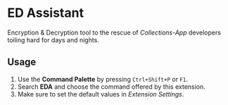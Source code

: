 # ED Assistant

Encryption & Decryption tool to the rescue of *Collections-App* developers toiling hard for days and nights.

## Usage

1. Use the **Command Palette** by pressing `Ctrl+Shift+P` or `F1`.
2. Search **EDA** and choose the command offered by this extension.
3. Make sure to set the default values in *Extension Settings*.
